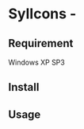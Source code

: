 SylIcons - 
=======================

Requirement
-----------

Windows XP SP3

Install
-------

Usage
-----

